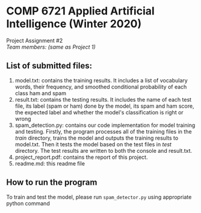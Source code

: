 # COMP 6721 Applied Artificial Intelligence (Winter 2020)
Project Assignment #2 \
*Team members: (same as Project 1)*

## List of submitted files:
1.  model.txt: contains the training results. It includes a list of vocabulary words, their frequency, and smoothed conditional probability of each class ham and spam
2.  result.txt: contains the testing results. It includes the name of each test file, its label (spam or ham) done by the model, its spam and ham score, the expected label and whether the model's classification is right or wrong
3.  spam_detection.py: contains our code implementation for model training and testing. Firstly, the program processes all of the training files in the *train* directory, trains the model and outputs the training results to model.txt. Then it tests the model based on the test files in *test* directory. The test results are written to both the console and result.txt.
4.  project_report.pdf: contains the report of this project.
5.  readme.md: this readme file

## How to run the program
To train and test the model, please run `spam_detector.py` using appropriate python command